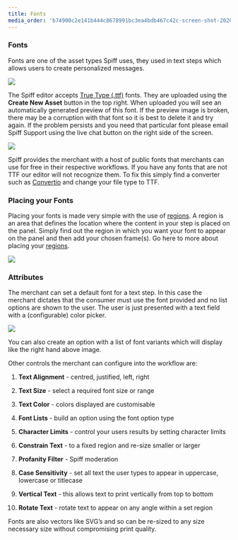 ```yaml
---
title: Fonts
media_order: 'b74900c2e141b444c8678991bc3ea4bdb467c42c-screen-shot-2020-05-03-at-101954-pm.png,210f25906042709d16dac1510e0cc1d459d5ec8d-screen-shot-2020-03-25-at-45021-pm.png,ff018ba8964a8642639db783061d7c14b127ee5f-screen-shot-2020-03-25-at-45055-pm.png,Screen Shot 2020-09-25 at 4.28.22 pm.png,Screen Shot 2020-09-25 at 4.54.32 pm.png'
---
```


### Fonts

Fonts are one of the asset types Spiff uses, they used in text steps which allows users to create personalized messages.

![](https://help.spiff.com.au/user/pages/04.Spiff-Concepts/06.Asset-Library/01.fonts/Screen%20Shot%202020-09-25%20at%204.28.22%20pm.png)

The Spiff editor accepts [True Type (.ttf)](https://en.wikipedia.org/wiki/TrueType) fonts. They are uploaded using the **Create New Asset** button in the top right. When uploaded you will see an automatically generated preview of this font. If the preview image is broken, there may be a corruption with that font so it is best to delete it and try again. If the problem persists and you need that particular font please email Spiff Support using the live chat button on the right side of the screen.   

![](https://help.spiff.com.au/user/pages/04.Spiff-Concepts/06.Asset-Library/01.fonts/Screen%20Shot%202020-09-25%20at%204.55.47%20pm.png)

Spiff provides the merchant with a host of public fonts that merchants can use for free in their respective workflows. If you have any fonts that are not TTF our editor will not recognize them. To fix this simply find a converter such as [Convertio](https://convertio.co/otf-ttf/) and change your file type to TTF.

### Placing your Fonts

Placing your fonts is made very simple with the use of [regions](https://help.spiff.com.au/spiff-concepts/workflows/step-details/regions). A region is an area that defines the location where the content in your step is placed on the panel. Simply find out the region in which you want your font to appear on the panel and then add your chosen frame(s). Go here to more about placing your [regions](https://help.spiff.com.au/spiff-concepts/workflows/step-details/regions).

![](https://help.spiff.com.au/user/pages/04.Spiff-Concepts/06.Asset-Library/01.fonts/Screen%20Shot%202020-09-25%20at%205.25.55%20pm.png)

### Attributes

The merchant can set a default font for a text step. In this case the merchant dictates that the consumer must use the font provided and no list options are shown to the user. The user is just presented with a text field with a (configurable) color picker.

![](https://help.spiff.com.au/user/pages/04.Spiff-Concepts/06.Asset-Library/01.fonts/210f25906042709d16dac1510e0cc1d459d5ec8d-screen-shot-2020-03-25-at-45021-pm.png)

You can also create an option with a list of font variants which will display like the right hand above image. 

Other controls the merchant can configure into the workflow are: 

1. **Text Alignment** - centred, justified, left, right

2. **Text Size** - select a required font size or range

3. **Text Color** - colors displayed are customisable

4. **Font Lists** - build an option using the font option type 

5. **Character Limits** - control your users results by setting character limits

6. **Constrain Text** - to a fixed region and re-size smaller or larger

7. **Profanity Filter** - Spiff moderation 

8. **Case Sensitivity** - set all text the user types to appear in uppercase, lowercase or titlecase

9. **Vertical Text** - this allows text to print vertically from top to bottom 

10. **Rotate Text** - rotate text to appear on any angle within a set region

Fonts are also vectors like SVG’s and so can be re-sized to any size necessary size without compromising print quality. 